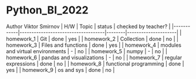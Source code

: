 # Python_BI_2022
Author Viktor Smirnov
| H/W        | Topic                              | status | checked by teacher? |
|------------|------------------------------------|--------|---------------------|
| homework_1 | Git                                | done   | yes |
| homework_2 | Collection                         | done   | no | 
| homework_3 | Files and functions                | done   | yes | 
| homework_4 | modules and virtual environments   | -      | no  | 
| homework_5 | numpy                              | -      | no | 
| homework_6 | pandas and visualizations          | -      | no | 
| homework_7 | regular expressions                | done   | no | 
| homework_8 | functional programming             | done   | yes | 
| homework_9 | os and sys                         | done      | no | 
